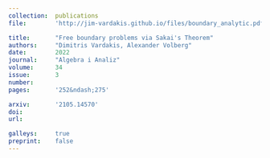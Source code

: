 ```yaml
---
collection:  publications
file:        'http://jim-vardakis.github.io/files/boundary_analytic.pdf'

title:       "Free boundary problems via Sakai's Theorem"
authors:     "Dimitris Vardakis, Alexander Volberg"
date:        2022
journal:     "Algebra i Analiz"
volume:      34
issue:       3
number:      
pages:       '252&ndash;275'

arxiv:       '2105.14570'
doi:         
url:         

galleys:     true
preprint:    false
---
```


